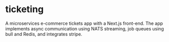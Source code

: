 # ticketing
A microservices e-commerce tickets app with a Next.js front-end. The app implements async communication using NATS streaming, job queues using bull and Redis, and integrates stripe.
